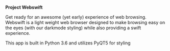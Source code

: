 **Project Webswift**

Get ready for an awesome (yet early) experience of web browsing. Webswift is a light weight web browser designed to make browsing easy on the eyes (with our darkmode styling) while also providing a swift experience.

This app is built in Python 3.6 and utilizes PyQT5 for styling

